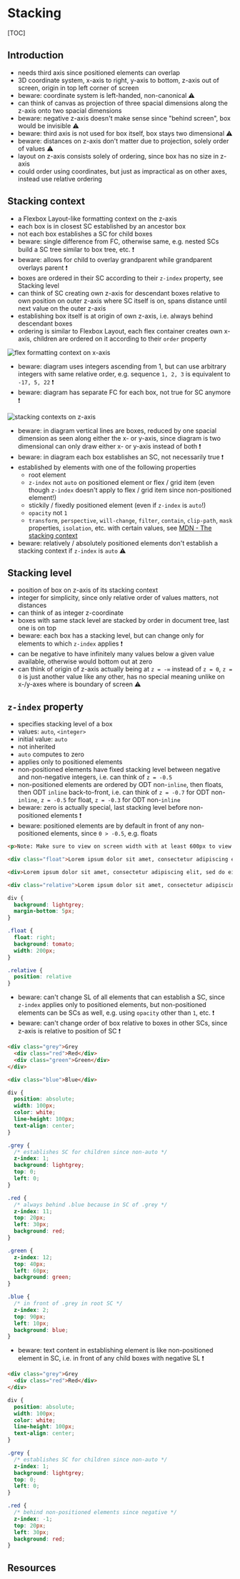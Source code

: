 # Stacking

[TOC]



## Introduction

- needs third axis since positioned elements can overlap
- 3D coordinate system, x-axis to right, y-axis to bottom, z-axis out of screen, origin in top left corner of screen
- beware: coordinate system is left-handed, non-canonical ⚠️
- can think of canvas as projection of three spacial dimensions along the z-axis onto two spacial dimensions
- beware: negative z-axis doesn't make sense since "behind screen", box would be invisible ⚠️
- beware: third axis is not used for box itself, box stays two dimensional ⚠️
- beware: distances on z-axis don't matter due to projection, solely order of values ⚠️
- layout on z-axis consists solely of ordering, since box has no size in z-axis
- could order using coordinates, but just as impractical as on other axes, instead use relative ordering



## Stacking context

- a Flexbox Layout-like formatting context on the z-axis
- each box is in closest SC established by an ancestor box
- not each box establishes a SC for child boxes
- beware: single difference from FC, otherwise same, e.g. nested SCs build a SC tree similar to box tree, etc. ❗️
- beware: allows for child to overlay grandparent while grandparent overlays parent ❗️
- boxes are ordered in their SC according to their `z-index` property, see Stacking level
- can think of SC creating own z-axis for descendant boxes relative to own position on outer z-axis where SC itself is on, spans distance until next value on the outer z-axis
- establishing box itself is at origin of own z-axis, i.e. always behind descendant boxes
- ordering is similar to Flexbox Layout, each flex container creates own x-axis, children are ordered on it according to their `order` property

![flex formatting context on x-axis](illustrations/scx.svg)

- beware: diagram uses integers ascending from 1, but can use arbitrary integers with same relative order, e.g. sequence `1, 2, 3` is equivalent to `-17, 5, 22` ❗️
- beware: diagram has separate FC for each box, not true for SC anymore ❗️

![stacking contexts on z-axis](illustrations/scz.svg)

- beware: in diagram vertical lines are boxes, reduced by one spacial dimension as seen along either the x- or y-axis, since diagram is two dimensional can only draw either x- or y-axis instead of both ❗️
- beware: in diagram each box establishes an SC, not necessarily true ❗️
- established by elements with one of the following properties
  - root element
  - `z-index` not `auto` on positioned element or flex / grid item (even though `z-index` doesn't apply to flex / grid item since non-positioned element!)
  - stickily / fixedly positioned element (even if `z-index` is `auto`!)
  <!-- as of 07/2020 spec still needs to be updated to include stickily positioned element, see [#1053](https://github.com/w3c/csswg-drafts/issues/1053) -->
  - `opacity` not `1`
  - `transform`, `perspective`, `will-change`, `filter`, `contain`, `clip-path`, `mask` properties, `isolation`, etc. with certain values, see [MDN - The stacking context](https://developer.mozilla.org/en-US/docs/Web/CSS/CSS_Positioning/Understanding_z_index/The_stacking_context)
- beware: relatively / absolutely positioned elements don't establish a stacking context if `z-index` is `auto` ⚠️



## Stacking level

- position of box on z-axis of its stacking context
- integer for simplicity, since only relative order of values matters, not distances
- can think of as integer z-coordinate
- boxes with same stack level are stacked by order in document tree, last one is on top
- beware: each box has a stacking level, but can change only for elements to which `z-index` applies ❗️
- can be negative to have infinitely many values below a given value available, otherwise would bottom out at zero
- can think of origin of z-axis actually being at `z = -∞` instead of `z = 0`, `z = 0` is just another value like any other, has no special meaning unlike on x-/y-axes where is boundary of screen ⚠️



## `z-index` property

- specifies stacking level of a box
- values: `auto`, `<integer>`
- initial value: `auto`
- not inherited
- `auto` computes to zero
- applies only to positioned elements
- non-positioned elements have fixed stacking level between negative and non-negative integers, i.e. can think of `z = -0.5`
- non-positioned elements are ordered by ODT non-`inline`, then floats, then ODT `inline` back-to-front, i.e. can think of `z = -0.7` for ODT non-`inline`, `z = -0.5` for float, `z = -0.3` for ODT non-`inline`
- beware: zero is actually special, last stacking level before non-positioned elements ❗️
- beware: positioned elements are by default in front of any non-positioned elements, since `0 > -0.5`, e.g. floats

```html
<p>Note: Make sure to view on screen width with at least 600px to view the effect.</p>

<div class="float">Lorem ipsum dolor sit amet, consectetur adipiscing elit, sed do eiusmod tempor incididunt ut labore et dolore magna aliqua. Ut enim ad minim veniam, quis nostrud exercitation ullamco laboris nisi ut aliquip ex ea commodo consequat.</div>

<div>Lorem ipsum dolor sit amet, consectetur adipiscing elit, sed do eiusmod tempor incididunt ut labore et dolore magna aliqua. Ut enim ad minim veniam, quis nostrud exercitation ullamco laboris nisi ut aliquip ex ea commodo consequat.</div>

<div class="relative">Lorem ipsum dolor sit amet, consectetur adipiscing elit, sed do eiusmod tempor incididunt ut labore et dolore magna aliqua. Ut enim ad minim veniam, quis nostrud exercitation ullamco laboris nisi ut aliquip ex ea commodo consequat.</div>
```

```css
div {
  background: lightgrey;
  margin-bottom: 5px;
}

.float {
  float: right;
  background: tomato;
  width: 200px;
}

.relative {
  position: relative
}
```

- beware: can't change SL of all elements that can establish a SC, since `z-index` applies only to positioned elements, but non-positioned elements can be SCs as well, e.g. using `opacity` other than `1`, etc. ❗️
- beware: can't change order of box relative to boxes in other SCs, since z-axis is relative to position of SC ❗️

```html
<div class="grey">Grey
  <div class="red">Red</div>
  <div class="green">Green</div>
</div>

<div class="blue">Blue</div>
```

```css
div {
  position: absolute;
  width: 100px;
  color: white;
  line-height: 100px;
  text-align: center;
}

.grey {
  /* establishes SC for children since non-auto */
  z-index: 1;
  background: lightgrey;
  top: 0;
  left: 0;
}

.red {
  /* always behind .blue because in SC of .grey */
  z-index: 11;
  top: 20px;
  left: 30px;
  background: red;
}

.green {
  z-index: 12;
  top: 40px;
  left: 60px;
  background: green;
}

.blue {
  /* in front of .grey in root SC */
  z-index: 2;
  top: 90px;
  left: 10px;
  background: blue;
}
```

- beware: text content in establishing element is like non-positioned element in SC, i.e. in front of any child boxes with negative SL ❗️

```html
<div class="grey">Grey
  <div class="red">Red</div>
</div>
```

```css
div {
  position: absolute;
  width: 100px;
  color: white;
  line-height: 100px;
  text-align: center;
}

.grey {
  /* establishes SC for children since non-auto */
  z-index: 1;
  background: lightgrey;
  top: 0;
  left: 0;
}

.red {
  /* behind non-positioned elements since negative */
  z-index: -1;
  top: 20px;
  left: 30px;
  background: red;
}
```


## Resources

<!-- ToDo: revisit once covered by module spec -->